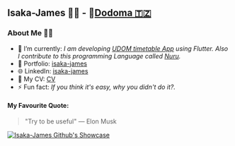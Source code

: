 <h2> Isaka-James 🤵‍♂️  - 📍<a href='https://www.mbeya.go.tz/'>Dodoma 🇹🇿</a></h2>

### About Me 🤵‍♂️

- 🌱 I’m currently: *I am developing [UDOM timetable App](https://github.com/isaka-james/udom-timetable-app) using Flutter. Also I contribute to this programming Language called [Nuru](https://github.com/NuruProgramming/Nuru).*
- 💬 Portfolio: [isaka-james](https://isaka-james.vercel.app)
- 🌐 LinkedIn: [isaka-james](https://www.linkedin.com/in/isaka-james)
- 📁 My CV: [CV](https://github.com/isaka-james/portfolio-wordpress/blob/main/cv.pdf)
- ⚡ Fun fact: *If you think it's easy, why you didn't do it?.*

#### My Favourite Quote:
> "Try to be useful"
— Elon Musk

  <p>
    <a href="https://github.com/ryo-ma/github-profile-trophy">
      <img src="https://github-profile-trophy.vercel.app/?username=isaka-james&title=Commits,Followers,Stars,Repositories,MultiLanguage,Experience&column=3&margin-w=15&margin-h=15&no-bg=true" alt="Isaka-James Github's Showcase" />
    </a>
  </p>


